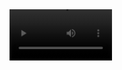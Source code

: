 <video src='[https://drive.google.com/file/d/181PlNDnj7Nggdl6Ia7vXXFn_RjnvOTQq/view?usp=sharing)https://drive.google.com/file/d/181PlNDnj7Nggdl6Ia7vXXFn_RjnvOTQq/view?usp=sharing' width=180/>
